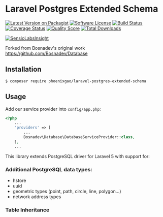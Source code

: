 Laravel Postgres Extended Schema
=========================

[![Latest Version on Packagist][ico-version]][link-packagist]
[![Software License][ico-license]](LICENSE.md)
[![Build Status][ico-travis]][link-travis]
[![Coverage Status][ico-scrutinizer]][link-scrutinizer]
[![Quality Score][ico-code-quality]][link-code-quality]
[![Total Downloads][ico-downloads]][link-downloads]

[![SensioLabsInsight](https://insight.sensiolabs.com/projects/44745055-5b03-4fc0-91d9-a428f34a0cbf/big.png)](https://insight.sensiolabs.com/projects/44745055-5b03-4fc0-91d9-a428f34a0cbf)


[ico-version]: https://img.shields.io/packagist/v/phoenixgao/laravel-postgres-extended-schema.svg?style=flat-square
[ico-license]: https://img.shields.io/badge/license-MIT-brightgreen.svg?style=flat-square
[ico-travis]: https://img.shields.io/travis/phoenixgao/laravel-postgres-extended-schema/master.svg?style=flat-square
[ico-scrutinizer]: https://img.shields.io/scrutinizer/coverage/g/phoenixgao/laravel-postgres-extended-schema.svg?style=flat-square
[ico-code-quality]: https://img.shields.io/scrutinizer/g/phoenixgao/laravel-postgres-extended-schema.svg?style=flat-square
[ico-downloads]: https://img.shields.io/packagist/dt/phoenixgao/laravel-postgres-extended-schema.svg?style=flat-square

[link-packagist]: https://packagist.org/packages/phoenixgao/laravel-postgres-extended-schema
[link-travis]: https://travis-ci.org/phoenixgao/laravel-postgres-extended-schema
[link-scrutinizer]: https://scrutinizer-ci.com/g/phoenixgao/laravel-postgres-extended-schema/code-structure
[link-code-quality]: https://scrutinizer-ci.com/g/phoenixgao/laravel-postgres-extended-schema
[link-downloads]: https://packagist.org/packages/phoenixgao/laravel-postgres-extended-schema

Forked from Bosnadev's original work https://github.com/Bosnadev/Database

## Installation

`$ composer require phoenixgao/laravel-postgres-extended-schema`

## Usage

Add our service provider into `config/app.php`:

```php
<?php
    ...
    'providers' => [
        ...
        Bosnadev\Database\DatabaseServiceProvider::class,
    ],
    ...
```

This library extends PostgreSQL driver for Laravel 5 with support for:

### Additional PostgreSQL data types:
* hstore
* uuid
* geometric types (point, path, circle, line, polygon...)
* network address types

### Table Inheritance
